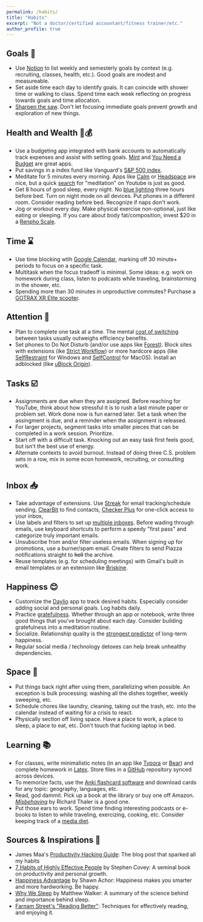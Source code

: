 ```yaml
---
permalink: /habits/
title: "Habits"
excerpt: "Not a doctor/certified accountant/fitness trainer/etc."
author_profile: true
---
```


## Goals 🎯
- Use [Notion](www.notion.so) to list weekly and semesterly goals by context (e.g. recruiting, classes, health, etc.). Good goals are modest and measureable.
- Set aside time each day to identify goals. It can coincide with shower time or walking to class. Spend time each week reflecting on progress towards goals and time allocation.
- [Sharpen the saw](https://www.franklincovey.com/habit-7/). Don't let focusing immediate goals prevent growth and exploration of new things.

## Health and Wealth 🏃💰
- Use a budgeting app integrated with bank accounts to automatically track expenses and assist with setting goals. [Mint](https://mint.intuit.com/) and [You Need a Budget](https://www.youneedabudget.com/) are great apps.
- Put savings in a index fund like Vanguard's [S&P 500 index](https://investor.vanguard.com/etf/profile/VOO).
- Meditate for 5 minutes every morning. Apps like [Calm](https://www.calm.com/) or [Headspace](https://www.headspace.com/) are nice, but a quick [search](https://www.youtube.com/results?search_query=meditation) for "meditation" on Youtube is just as good.
- Get 8 hours of good sleep, every night. No [blue lighting](https://www.health.harvard.edu/staying-healthy/blue-light-has-a-dark-side) three hours before bed. Turn on night mode on all devices. Put phones in a different room. Consider reading before bed. Recognize if naps don't work.
- Jog or workout every day. Make physical exercise non-optional, just like eating or sleeping. If you care about body fat/composition, invest $20 in a [Renpho Scale](https://www.amazon.com/RENPHO-Bluetooth-Bathroom-Composition-Smartphone/dp/B01N1UX8RW).

## Time ⌛
- Use time blocking wtih [Google Calendar](https://todoist.com/productivity-methods/time-blocking), marking off 30 minute+ periods to focus on a specific task.
- Multitask when the focus tradeoff is minimal. Some ideas: e.g. work on homework during class, listen to podcasts while traveling, brainstorming in the shower, etc.
- Spending more than 30 minutes in unproductive commutes? Purchase a [GOTRAX XR Elite scooter](https://gotrax.com/products/xr-elite-commuting-electric-scooter).

## Attention 👀
- Plan to complete one task at a time. The mental [cost of switching](https://www.apa.org/research/action/multitask) between tasks usually outweighs efficiency benefits.
- Set phones to Do Not Disturb (and/or use apps like [Forest](https://www.forestapp.cc/)). Block sites with extensions (ike [Strict Workflow](https://chrome.google.com/webstore/detail/strict-workflow/cgmnfnmlficgeijcalkgnnkigkefkbhd?hl=en)) or more hardcore apps (like [SelfRestraint](https://alternativeto.net/software/selfrestraint/about/) for Windows and [SelfControl](http://selfcontrolapp.com/) for MacOS). Install an adblocked (like [uBlock Origin](https://chrome.google.com/webstore/detail/ublock-origin/cjpalhdlnbpafiamejdnhcphjbkeiagm?hl=en)).

## Tasks ☑️
- Assignments are due when they are assigned. Before reaching for YouTube, think about how stressful it is to rush a last minute paper or problem set. Work done now is fun earned later. Set a task when the assingment is due, and a reminder when the assignment is released.
- For larger projects, segment tasks into smaller pieces that can be completed in a work session. Prioritize.
- Start off with a difficult task. Knocking out an easy task first feels good, but isn't the best use of energy.
- Alternate contexts to avoid burnout. Instead of doing three C.S. problem sets in a row, mix in some econ homework, recruiting, or consulting work.

## Inbox 📥
- Take advantage of extensions. Use [Streak](https://www.streak.com/) for email tracking/schedule sending, [ClearBit](https://clearbit.com/) to find contacts, [Checker Plus](https://chrome.google.com/webstore/detail/checker-plus-for-gmail/oeopbcgkkoapgobdbedcemjljbihmemj?hl=en) for one-click access to your inbox, 
- Use labels and filters to set up [multiple inboxes](https://www.groovypost.com/howto/manage-your-gmail-better-with-multiple-inboxes/). Before wading through emails, use keyboard shortcuts to perform a speedy "first pass" and categorize truly important emails.
- Unsubscribe from and/or filter useless emails. When signing up for promotions, use a burner/spam email. Create filters to send Piazza notifications straight to ~~hell~~ the archive.
- Reuse templates (e.g. for scheduling meetings) with Gmail's built in email templates or an extension like [Briskine](https://chrome.google.com/webstore/detail/briskine-email-templates/lmcngpkjkplipamgflhioabnhnopeabf).

## Happiness 😊
- Customize the [Daylio](https://daylio.net/) app to track desired habits. Especially consider adding social and personal goals. Log habits daily.
- Practice [gratefulness](https://www.health.harvard.edu/healthbeat/giving-thanks-can-make-you-happier). Whether through an app or notebook, write three good things that you've brought about each day. Consider building gratefulness into a meditation routine.
- Socialize. Relationship quality is the [strongest predictor](https://greatergood.berkeley.edu/article/item/want_to_be_happy_make_your_relationships_exceptional) of long-term happiness.
- Regular social media / technology detoxes can help break unhealthy dependencies.

## Space 🧹
- Put things back right after using them, parallelizing when possible. An exception is bulk processing: washing all the dishes together, weekly sweeping, etc.
- Schedule chores like laundry, cleaning, taking out the trash, etc. into the calendar instead of waiting for a crisis to react.
- Physically section off living space. Have a place to work, a place to sleep, a place to eat, etc. Don't touch that fucking laptop in bed.

## Learning 📚
- For classes, write minimalistic notes (in an app like [Typora](https://typora.io/) or [Bear](https://bear.app/)) and complete homework in [Latex](https://www.overleaf.com/learn/latex/Learn_LaTeX_in_30_minutes). Store files in a [GitHub](https://github.com/) repository synced across devices.
- To memorize facts, use the [Anki flashcard software](https://apps.ankiweb.net/) and download cards for any topic: geography, languages, etc.
- Read, god dammit. Pick up a book at the library or buy one off Amazon. [*Misbehaving*](https://www.amazon.com/Misbehaving-Behavioral-Economics-Richard-Thaler/dp/039335279X) by Richard Thaler is a good one.
- Put those ears to work. Spend time finding interesting podcasts or e-books to listen to while traveling, exercizing, cooking, etc. Consider keeping track of a [media diet](media).

## Sources & Inspirations 🔎
- James Maa's [Productivity Hacking Guide](http://www.jamesmaa.com/2018/10/16/ultimate-productivity-hacking-guide-v2/): The blog post that sparked all my habits
- [7 Habits of Highly Effective People](https://www.amazon.com/Habits-Highly-Effective-People-Powerful-ebook/dp/B01069X4H0) by Stephen Covey: A seminal book on productivity and personal growth.
- [Happiness Advantage](2021/04/happiness-advantage) by Shawn Achor: Happiness makes you smarter and more hardworking. Be happy.
- [Why We Sleep](posts/2021/06/why-we-sleep) by Matthew Walker: A summary of the science behind and importance behind sleep.
- [Farnam Street's "Reading Better"](https://fs.blog/reading/): Techniques for effectively reading, and enjoying it.